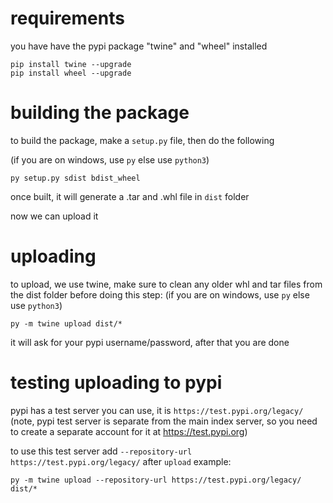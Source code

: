 # requirements

you have have the pypi package "twine" and "wheel" installed

```
pip install twine --upgrade
pip install wheel --upgrade
```


# building the package

to build the package, make a `setup.py` file, then do the following 

(if you are on windows, use `py` else use `python3`)

```
py setup.py sdist bdist_wheel
```

once built, it will generate a .tar and .whl file in `dist` folder

now we can upload it


# uploading


to upload, we use twine, make sure to clean any older whl and tar files from the dist folder before doing this step:
(if you are on windows, use `py` else use `python3`)

```
py -m twine upload dist/*
```

it will ask for your pypi username/password, after that you are done


# testing uploading to pypi

pypi has a test server you can use, it is `https://test.pypi.org/legacy/`
(note, pypi test server is separate from the main index server, so you need to create a separate account for it at https://test.pypi.org)

to use this test server add `--repository-url https://test.pypi.org/legacy/` after `upload` example:

```
py -m twine upload --repository-url https://test.pypi.org/legacy/ dist/*
```